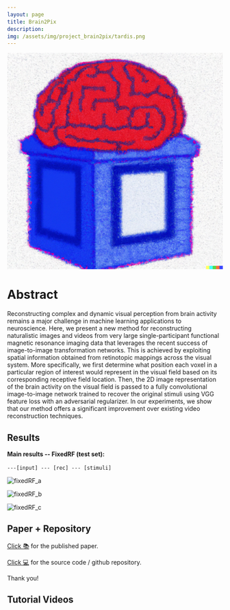 ```yaml
---
layout: page
title: Brain2Pix
description: 
img: /assets/img/project_brain2pix/tardis.png
---
```

![Brain2Pix Figure](/assets/img/project_brain2pix/tardis.png)

# Abstract
Reconstructing complex and dynamic visual perception from brain activity remains a major challenge in machine learning applications to neuroscience. Here, we present a new method for reconstructing naturalistic images and videos from very large single-participant functional magnetic resonance imaging data that leverages the recent success of image-to-image transformation networks. This is achieved by exploiting spatial information obtained from retinotopic mappings across the visual system. More specifically, we first determine what position each voxel in a particular region of interest would represent in the visual field based on its corresponding receptive field location. Then, the 2D image representation of the brain activity on the visual field is passed to a fully convolutional image-to-image network trained to recover the original stimuli using VGG feature loss with an adversarial regularizer. In our experiments, we show that our method offers a significant improvement over existing video reconstruction techniques.

## Results

<b>Main results -- FixedRF (test set):</b>

`---[input] --- [rec] --- [stimuli] `

![fixedRF_a](/assets/img/project_brain2pix/recons_fixed_of_all_frames_as_video_a.gif)


![fixedRF_b](/assets/img/project_brain2pix/recons_fixed_of_all_frames_as_video_b.gif)

![fixedRF_c](/assets/img/project_brain2pix/recons_fixed_of_all_frames_as_video_c.gif)


## Paper + Repository

[Click 📚](https://www.frontiersin.org/articles/10.3389/fnins.2022.940972/full) for the published paper.

[Click 💻](https://github.com/neuralcodinglab/brain2pix) for the source code / github repository.

Thank you!

## Tutorial Videos

